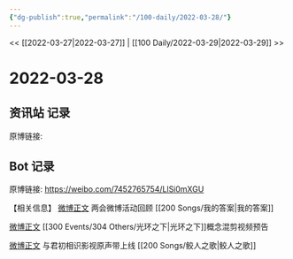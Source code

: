 ```yaml
---
{"dg-publish":true,"permalink":"/100-daily/2022-03-28/"}
---
```



<< [[2022-03-27\|2022-03-27]] | [[100 Daily/2022-03-29\|2022-03-29]] >>

# 2022-03-28

## 资讯站 记录

原博链接:

## Bot 记录

原博链接: https://weibo.com/7452765754/LlSi0mXGU

【相关信息】
[微博正文](https://weibo.com/detail/4752048446767748) 两会微博活动回顾 [[200 Songs/我的答案\|我的答案]]

[微博正文](https://weibo.com/detail/4752062624038960) [[300 Events/304 Others/光环之下\|光环之下]]概念混剪视频预告

[微博正文](https://weibo.com/detail/4751988090994731) 与君初相识影视原声带上线 [[200 Songs/鲛人之歌\|鲛人之歌]]
